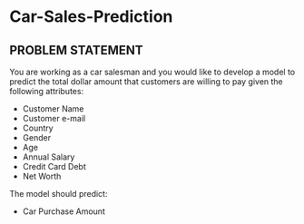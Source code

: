 # Car-Sales-Prediction

## PROBLEM STATEMENT

You are working as a car salesman and you would like to develop a model to predict the total dollar amount that customers are willing to pay given the following attributes:

- Customer Name
- Customer e-mail
- Country
- Gender
- Age
- Annual Salary
- Credit Card Debt
- Net Worth


The model should predict:
- Car Purchase Amount
